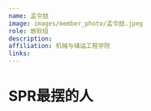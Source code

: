 ```yaml
---
name: 孟令喆
image: images/member_photo/孟令喆.jpeg
role: 嵌软组
description: 
affiliation: 机械与储运工程学院
links:
---
```

# SPR最摆的人
